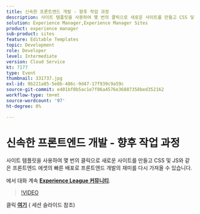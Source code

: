 ```yaml
---
title: 신속한 프론트엔드 개발 - 향후 작업 과정
description: 사이트 템플릿을 사용하여 몇 번의 클릭으로 새로운 사이트를 만들고 CSS 및 JS와 같은 프론트엔드 에셋의 빠른 배포로 프론트엔드 개발의 재미를 다시 가져올 수 있습니다. 이 세션은 Adobe Developers Live 컨텐츠 이벤트의 일부로 전달되었습니다.
solution: Experience Manager,Experience Manager Sites
product: experience manager
sub-product: sites
feature: Editable Templates
topic: Development
role: Developer
level: Intermediate
version: Cloud Service
kt: 7177
type: Event
thumbnail: 331737.jpg
exl-id: 9b221a85-5e8b-486c-9d47-17f939c9a59c
source-git-commit: e401bf0b5ac1e7f06a4576e36887358bed352162
workflow-type: tm+mt
source-wordcount: '97'
ht-degree: 0%

---
```


# 신속한 프론트엔드 개발 - 향후 작업 과정

사이트 템플릿을 사용하여 몇 번의 클릭으로 새로운 사이트를 만들고 CSS 및 JS와 같은 프론트엔드 에셋의 빠른 배포로 프론트엔드 개발의 재미를 다시 가져올 수 있습니다.

에서 대화 계속 **[Experience League 커뮤니티](https://adobe.ly/36Yd3v6)**.

>[!VIDEO](https://video.tv.adobe.com/v/331737/?quality=12&learn=on&hidetitle=true)

클릭 **[여기](/help/adobe-developers-live/assets/rapid-frontend-devlopment.pdf)** ( 세션 슬라이드 참조)
